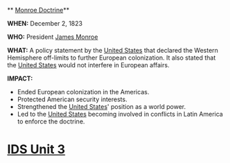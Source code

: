** [Monroe Doctrine](./../Monroe-Doctrine/)**

**WHEN:** December 2, 1823

**WHO:** President [James Monroe](./../James-Monroe/)

**WHAT:** A policy statement by the [United States](./../United-States/) that declared the Western Hemisphere off-limits to further European colonization. It also stated that the [United States](./../United-States/) would not interfere in European affairs.

**IMPACT:**
* Ended European colonization in the Americas.
* Protected American security interests.
* Strengthened the [United States](./../United-States/)' position as a world power.
* Led to the [United States](./../United-States/) becoming involved in conflicts in Latin America to enforce the doctrine.
# [IDS Unit 3](./../IDS-Unit-3/)